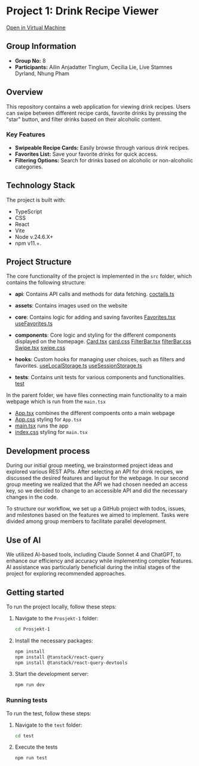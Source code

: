 # Project 1: Drink Recipe Viewer

[Open in Virtual Machine](http://129.241.104.125/project1/)

## Group Information

* **Group No:** 8
* **Participants:** Ailin Anjadatter Tinglum, Cecilia Lie, Live Stamnes Dyrland, Nhung Pham

## Overview

This repository contains a web application for viewing drink recipes. Users can swipe between different recipe cards, favorite drinks by pressing the "star" button, and filter drinks based on their alcoholic content.

### Key Features

* **Swipeable Recipe Cards:** Easily browse through various drink recipes.
* **Favorites List:** Save your favorite drinks for quick access.
* **Filtering Options:** Search for drinks based on alcoholic or non-alcoholic categories.

## Technology Stack

The project is built with:

* TypeScript
* CSS
* React
* Vite
* Node v.24.6.X+
* npm v11.+.

## Project Structure

The core functionality of the project is implemented in the `src` folder, which contains the following structure:

* **api**: Contains API calls and methods for data fetching.
  [coctails.ts](src/api/cocktails.ts)
* **assets**: Contains images used on the website
* **core**: Contains logic for adding and saving favorites
  [Favorites.tsx](src/core/Favorites.tsx)
  [useFavorites.ts](src/core/useFavorites.ts)
* **components**: Core logic and styling for the different components displayed on the homepage.
  [Card.tsx](src/components/card.tsx)
  [card.css](src/components/Card.css)
  [FilterBar.tsx](src/components/FilterBar.tsx)
  [filterBar.css](src/components/filterBar.css)
  [Swipe.tsx](src/components/Swipe.tsx)
  [swipe.css](src/components/swipe.css)
* **hooks**: Custom hooks for managing user choices, such as filters and favorites.
  [useLocalStorage.ts](src/hooks/useLocalStorage.ts)
  [useSessionStorage.ts](src/hooks/useSessionStorage.ts)

* **tests**: Contains unit tests for various components and functionalities.
  [test](src/test)

In the parent folder, we have files connecting main functionality to a main webpage which is run from the `main.tsx`

* [App.tsx](src/App.tsx) combines the different compoents onto a main webpage
* [App.css](src/App.css) styling for `App.tsx`
* [main.tsx](src/main.tsx) runs the app
* [index.css](src/index.css) styling for `main.tsx`
  
## Development process

During our initial group meeting, we brainstormed project ideas and explored various REST APIs. After selecting an API for drink recipes, we discussed the desired features and layout for the webpage. In our second group meeting we realized that the API we had chosen needed an access key, so we decided to change to an accessible API and did the necessary changes in the code.

To structure our workflow, we set up a GitHub project with todos, issues, and milestones based on the features we aimed to implement. Tasks were divided among group members to facilitate parallel development.

## Use of AI

We utilized AI-based tools, including Claude Sonnet 4 and ChatGPT, to enhance our efficiency and accuracy while implementing complex features. AI assistance was particularly beneficial during the initial stages of the project for exploring recommended approaches.

## Getting started

To run the project locally, follow these steps:

1. Navigate to the `Prosjekt-1` folder:

    ```bash
    cd Prosjekt-1 
    ```

2. Install the necessary packages:

   ```bash
   npm install
   npm install @tanstack/react-query
   npm install @tanstack/react-query-devtools 
   ```

3. Start the development server:
  
   ```bash
   npm run dev 
   ```

### Running tests

To run the test, follow these steps:

1. Navigate to the `test` folder:

    ```bash
   cd test 
   ```

2. Execute the tests

    ```bash
   npm run test 
   ```
